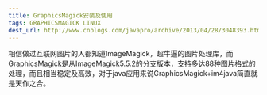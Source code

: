 ```yaml
---
title: GraphicsMagick安装及使用
tags: GRAPHICSMAGICK LINUX
dest_url: http://www.cnblogs.com/javapro/archive/2013/04/28/3048393.html
---
```



相信做过互联网图片的人都知道ImageMagick，超牛逼的图片处理库，而GraphicsMagick是从ImageMagick5.5.2的分支版本，支持多达88种图片格式的处理，而且相当稳定及高效，对于java应用来说GraphicsMagick+im4java简直就是天作之合。

